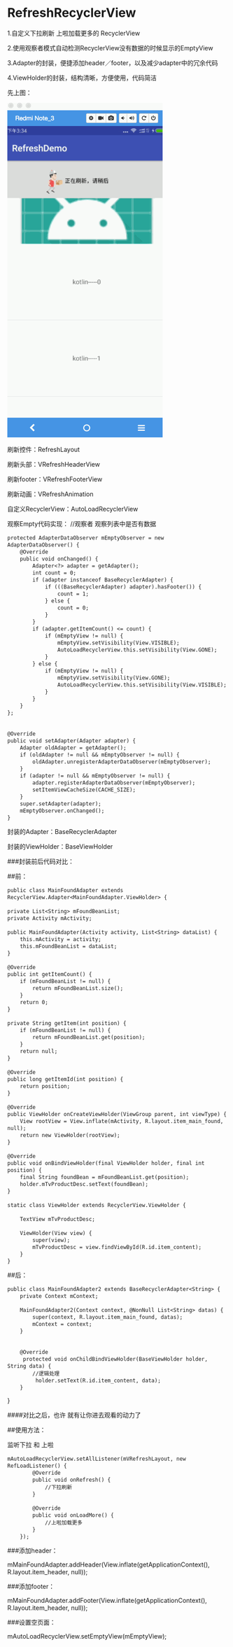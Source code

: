 # RefreshRecyclerView
1.自定义下拉刷新 上啦加载更多的 RecyclerView

2.使用观察者模式自动检测RecyclerView没有数据的时候显示的EmptyView

3.Adapter的封装，便捷添加header／footer，以及减少adapter中的冗余代码

4.ViewHolder的封装，结构清晰，方便使用，代码简洁

先上图：

![icon](refresh.gif)


刷新控件：RefreshLayout 

刷新头部：VRefreshHeaderView 

刷新footer：VRefreshFooterView

刷新动画：VRefreshAnimation

自定义RecyclerView：AutoLoadRecyclerView

观察Empty代码实现：
 //观察者 观察列表中是否有数据

    protected AdapterDataObserver mEmptyObserver = new AdapterDataObserver() {
        @Override
        public void onChanged() {
            Adapter<?> adapter = getAdapter();
            int count = 0;
            if (adapter instanceof BaseRecyclerAdapter) {
                if (((BaseRecyclerAdapter) adapter).hasFooter()) {
                    count = 1;
                } else {
                    count = 0;
                }
            }
            if (adapter.getItemCount() <= count) {
                if (mEmptyView != null) {
                    mEmptyView.setVisibility(View.VISIBLE);
                    AutoLoadRecyclerView.this.setVisibility(View.GONE);
                }
            } else {
                if (mEmptyView != null) {
                    mEmptyView.setVisibility(View.GONE);
                    AutoLoadRecyclerView.this.setVisibility(View.VISIBLE);
                }
            }
        }
    };


    @Override
    public void setAdapter(Adapter adapter) {
        Adapter oldAdapter = getAdapter();
        if (oldAdapter != null && mEmptyObserver != null) {
            oldAdapter.unregisterAdapterDataObserver(mEmptyObserver);
        }
        if (adapter != null && mEmptyObserver != null) {
            adapter.registerAdapterDataObserver(mEmptyObserver);
            setItemViewCacheSize(CACHE_SIZE);
        }
        super.setAdapter(adapter);
        mEmptyObserver.onChanged();
    }



封装的Adapter：BaseRecyclerAdapter

封装的ViewHolder：BaseViewHolder

###封装前后代码对比：

##前：

    public class MainFoundAdapter extends RecyclerView.Adapter<MainFoundAdapter.ViewHolder> {

    private List<String> mFoundBeanList;
    private Activity mActivity;

    public MainFoundAdapter(Activity activity, List<String> dataList) {
        this.mActivity = activity;
        this.mFoundBeanList = dataList;
    }

    @Override
    public int getItemCount() {
        if (mFoundBeanList != null) {
            return mFoundBeanList.size();
        }
        return 0;
    }

    private String getItem(int position) {
        if (mFoundBeanList != null) {
            return mFoundBeanList.get(position);
        }
        return null;
    }

    @Override
    public long getItemId(int position) {
        return position;
    }

    @Override
    public ViewHolder onCreateViewHolder(ViewGroup parent, int viewType) {
        View rootView = View.inflate(mActivity, R.layout.item_main_found, null);
        return new ViewHolder(rootView);
    }

    @Override
    public void onBindViewHolder(final ViewHolder holder, final int position) {
        final String foundBean = mFoundBeanList.get(position);
        holder.mTvProductDesc.setText(foundBean);
    }

    static class ViewHolder extends RecyclerView.ViewHolder {

        TextView mTvProductDesc;

        ViewHolder(View view) {
            super(view);
            mTvProductDesc = view.findViewById(R.id.item_content);
        }
    }


##后：

    public class MainFoundAdapter2 extends BaseRecyclerAdapter<String> {
        private Context mContext;

        MainFoundAdapter2(Context context, @NonNull List<String> datas) {
            super(context, R.layout.item_main_found, datas);
            mContext = context;
        }


        @Override
         protected void onChildBindViewHolder(BaseViewHolder holder, String data) {
            //逻辑处理
             holder.setText(R.id.item_content, data);
        }
}

####对比之后，也许 就有让你进去观看的动力了

##使用方法：

监听下拉 和 上啦

    mAutoLoadRecyclerView.setAllListener(mVRefreshLayout, new RefLoadListener() {
            @Override
            public void onRefresh() {
                //下拉刷新
            }

            @Override
            public void onLoadMore() {
                //上啦加载更多
            }
        });


 ###添加header：

  mMainFoundAdapter.addHeader(View.inflate(getApplicationContext(), R.layout.item_header, null));

###添加footer：

 mMainFoundAdapter.addFooter(View.inflate(getApplicationContext(), R.layout.item_header, null));

 ###设置空页面：

 mAutoLoadRecyclerView.setEmptyView(mEmptyView);




